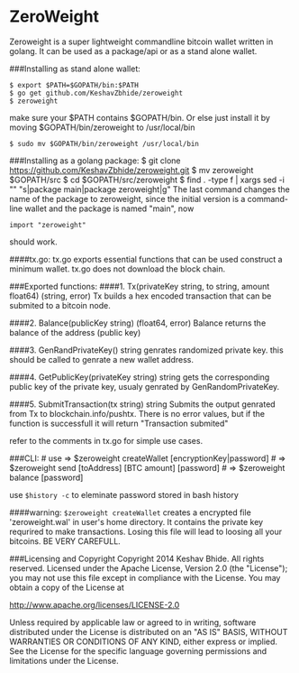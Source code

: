 ZeroWeight
==========
Zeroweight is a super lightweight commandline bitcoin wallet written in golang. 
It can be used as a package/api or as a stand alone wallet.

###Installing as stand alone wallet:
    
    $ export $PATH=$GOPATH/bin:$PATH
    $ go get github.com/KeshavZbhide/zeroweight
    $ zeroweight 

make sure your $PATH contains $GOPATH/bin. Or else just install it 
by moving $GOPATH/bin/zeroweight to /usr/local/bin
    
    $ sudo mv $GOPATH/bin/zeroweight /usr/local/bin

###Installing as a golang package:
    $ git clone https://github.com/KeshavZbhide/zeroweight.git
    $ mv zeroweight $GOPATH/src
    $ cd $GOPATH/src/zeroweight
    $ find . -type f | xargs sed -i "" "s|package main|package zeroweight|g"
The last command changes the name of the package to zeroweight, since the initial
version is a command-line wallet and the package is named "main", now

    import "zeroweight"

should work.

####tx.go:
tx.go exports essential functions that can be used construct a minimum wallet.
tx.go does not download the block chain.

###Exported functions:
####1. Tx(privateKey string, to string, amount float64) (string, error)
Tx builds a hex encoded transaction that can be submited to a bitcoin node.

####2. Balance(publicKey string) (float64, error)
Balance returns the balance of the address (public key)

####3. GenRandPrivateKey() string
genrates randomized private key. this should be called to genrate a new wallet address. 

####4. GetPublicKey(privateKey string) string 
gets the corresponding public key of the private key, usualy genrated by GenRandomPrivateKey.

####5. SubmitTransaction(tx string) string
Submits the output genrated from Tx to blockchain.info/pushtx. There is no
error values, but if the function is successfull it will return "Transaction submited"

refer to the comments in tx.go for simple use cases.

###CLI:
    # use => $zeroweight createWallet [encryptionKey|password]
    #     => $zeroweight send [toAddress] [BTC amount] [password]
    #     => $zeroweight balance [password]

use `$history -c` to eleminate password stored in bash history

####warning:
`$zeroweight createWallet` creates a encrypted file 'zeroweight.wal' in user's home 
directory. It contains the private key requrired to make transactions. Losing this 
file will lead to loosing all your bitcoins. BE VERY CAREFULL.

###Licensing and Copyright
Copyright 2014 Keshav Bhide. All rights reserved.
Licensed under the Apache License, Version 2.0 (the "License");
you may not use this file except in compliance with the License.
You may obtain a copy of the License at

http://www.apache.org/licenses/LICENSE-2.0

Unless required by applicable law or agreed to in writing, software 
distributed under the License is distributed on an "AS IS" BASIS,
WITHOUT WARRANTIES OR CONDITIONS OF ANY KIND, either express or implied.
See the License for the specific language governing permissions and
limitations under the License.
 
